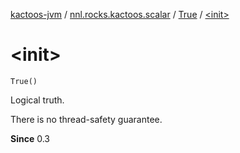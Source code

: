 [kactoos-jvm](../../index.md) / [nnl.rocks.kactoos.scalar](../index.md) / [True](index.md) / [&lt;init&gt;](./-init-.md)

# &lt;init&gt;

`True()`

Logical truth.

There is no thread-safety guarantee.

**Since**
0.3

